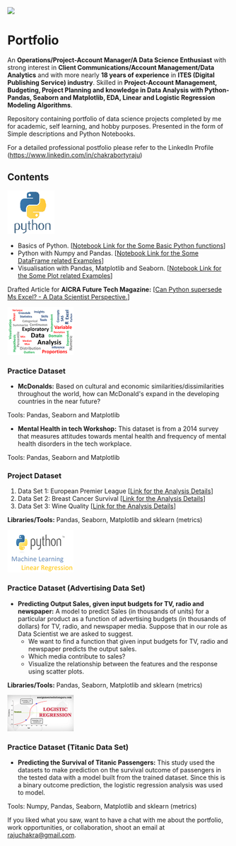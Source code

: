 [![](https://www.incimages.com/uploaded_files/image/970x450/getty_660952912_363647.jpg)](https://www.incimages.com/uploaded_files/image/970x450/getty_660952912_363647.jpg)

# Portfolio

An **Operations/Project-Account Manager/A Data Science Enthusiast** with strong interest in **Client Communications/Account Management/Data Analytics** and with more nearly **18 years of experience** in **ITES (Digital Publishing Service) industry**. Skilled in **Project-Account Management, Budgeting, Project Planning and knowledge in Data Analysis with Python-Pandas, Seaborn and Matplotlib, EDA, Linear and Logistic Regression Modeling Algorithms**.

Repository containing portfolio of data science projects completed by me for academic, self learning, and hobby purposes. Presented in the form of Simple descriptions and Python Notebooks.

For a detailed professional postfolio please refer to the LinkedIn Profile (https://www.linkedin.com/in/chakrabortyraju)

## Contents
[![](https://github.com/chakrabortyraju/MyRepo/blob/master/images/5-2-python-logo-png-image-thumb.png)](https://github.com/chakrabortyraju/MyRepo/blob/master/images/5-2-python-logo-png-image-thumb.png)

- Basics of Python. [[Notebook Link for the Some Basic Python functions](https://github.com/chakrabortyraju/MyRepo/blob/master/Jupyter_Notebooks/Python_basic_functions.ipynb)] 
- Python with Numpy and Pandas. [[Notebook Link for the Some DataFrame related Examples](https://github.com/chakrabortyraju/MyRepo/blob/master/Jupyter_Notebooks/3.%20DataFrames.ipynb)]
- Visualisation with Pandas, Matplotlib and Seaborn. [[Notebook Link for the Some Plot related Examples](https://github.com/chakrabortyraju/MyRepo/blob/master/Jupyter_Notebooks/Box_plot.ipynb)]

Drafted Article for **AICRA Future Tech Magazine:** [[Can Python supersede Ms Excel? - A Data Scientist Perspective.](https://github.com/chakrabortyraju/MyRepo/blob/master/Articles/README.md)]

[![](https://github.com/chakrabortyraju/MyRepo/blob/master/images/EDA.png)](https://github.com/chakrabortyraju/MyRepo/blob/master/images/EDA.png)

### Practice Dataset
- **McDonalds:** Based on cultural and economic similarities/dissimilarities throughout the world, how can McDonald's expand in the developing countries in the near future?

Tools: Pandas, Seaborn and Matplotlib

- **Mental Health in tech Workshop:** This dataset is from a 2014 survey that measures attitudes towards mental health and frequency of mental health disorders in the tech workplace.

Tools: Pandas, Seaborn and Matplotlib

### Project Dataset
1. Data Set 1: European Premier League [[Link for the Analysis Details](https://github.com/chakrabortyraju/MyRepo/blob/master/Project%20-%20EDA_European_Premier_League.md)]
2. Data Set 2: Breast Cancer Survival [[Link for the Analysis Details](https://github.com/chakrabortyraju/MyRepo/blob/master/Project%20-%20EDA_Breast_Cancer_Survival.md)]
3. Data Set 3: Wine Quality [[Link for the Analysis Details](https://github.com/chakrabortyraju/MyRepo/blob/master/Project%20-%20EDA_Wine_Quality.md)]

**Libraries/Tools:** Pandas, Seaborn, Matplotlib and sklearn (metrics)

[![](https://github.com/chakrabortyraju/MyRepo/blob/master/images/ML1.png)](https://github.com/chakrabortyraju/MyRepo/blob/master/images/ML1.png)

### Practice Dataset (Advertising Data Set)
- **Predicting Output Sales, given input budgets for TV, radio and newspaper:** A model to predict Sales (in thousands of units) for a particular product as a function of advertising budgets (in thousands of dollars) for TV, radio, and newspaper media. Suppose that in our role as Data Scientist we are asked to suggest.
     - We want to find a function that given input budgets for TV, radio and newspaper predicts the output sales.
     - Which media contribute to sales?
     - Visualize the relationship between the features and the response using scatter plots.

**Libraries/Tools:** Pandas, Seaborn, Matplotlib and sklearn (metrics)

[![](https://github.com/chakrabortyraju/MyRepo/blob/master/images/ML2.png)](https://github.com/chakrabortyraju/MyRepo/blob/master/images/ML2.png)

### Practice Dataset (Titanic Data Set)
- **Predicting the Survival of Titanic Passengers:** This study used the datasets to make prediction on the survival outcome of passengers in the tested data with a model built from the trained dataset. Since this is a binary outcome prediction, the logistic regression analysis was used to model.

Tools: Numpy, Pandas, Seaborn, Matplotlib and sklearn (metrics)

If you liked what you saw, want to have a chat with me about the portfolio, work opportunities, or collaboration, shoot an email at rajuchakra@gmail.com.

